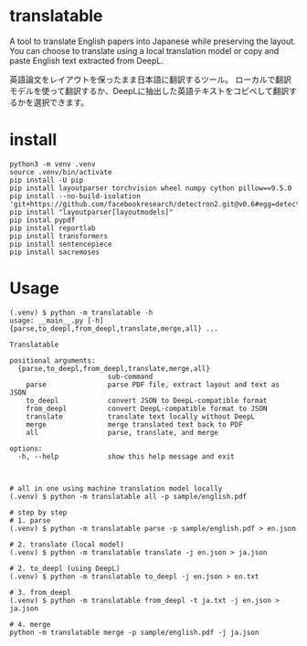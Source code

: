 # translatable
A tool to translate English papers into Japanese while preserving the layout.
You can choose to translate using a local translation model or copy and paste English text extracted from DeepL.

英語論文をレイアウトを保ったまま日本語に翻訳するツール。
ローカルで翻訳モデルを使って翻訳するか、DeepLに抽出した英語テキストをコピペして翻訳するかを選択できます。

# install
```console
python3 -m venv .venv
source .venv/bin/activate
pip install -U pip
pip install layoutparser torchvision wheel numpy cython pillow==9.5.0
pip install --no-build-isolation 'git+https://github.com/facebookresearch/detectron2.git@v0.6#egg=detectron2'
pip install "layoutparser[layoutmodels]"
pip instal pypdf
pip install reportlab
pip install transformers
pip install sentencepiece
pip install sacremoses
```


# Usage
```console
(.venv) $ python -m translatable -h
usage: __main__.py [-h] {parse,to_deepl,from_deepl,translate,merge,all} ...

Translatable

positional arguments:
  {parse,to_deepl,from_deepl,translate,merge,all}
                        sub-command
    parse               parse PDF file, extract layout and text as JSON
    to_deepl            convert JSON to DeepL-compatible format
    from_deepl          convert DeepL-compatible format to JSON
    translate           translate text locally without DeepL
    merge               merge translated text back to PDF
    all                 parse, translate, and merge

options:
  -h, --help            show this help message and exit



# all in one using machine translation model locally
(.venv) $ python -m translatable all -p sample/english.pdf

# step by step
# 1. parse
(.venv) $ python -m translatable parse -p sample/english.pdf > en.json

# 2. translate (local model)
(.venv) $ python -m translatable translate -j en.json > ja.json

# 2. to_deepl (using DeepL)
(.venv) $ python -m translatable to_deepl -j en.json > en.txt

# 3. from_deepl
(.venv) $ python -m translatable from_deepl -t ja.txt -j en.json > ja.json

# 4. merge
python -m translatable merge -p sample/english.pdf -j ja.json
```
